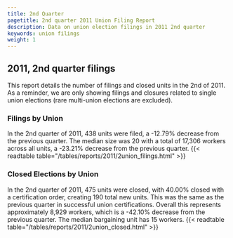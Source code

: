 ```yaml
---
title: 2nd Quarter 
pagetitle: 2nd quarter 2011 Union Filing Report
description: Data on union election filings in 2011 2nd quarter 
keywords: union filings
weight: 1
---
```


## 2011, 2nd quarter filings

This report details the number of filings and closed units in the 2nd of 2011. As a reminder, we are only showing filings and closures related to single union elections (rare multi-union elections are excluded).

### Filings by Union
In the 2nd quarter of 2011, 438 units were filed, a -12.79% decrease from the previous quarter. The median size was 20 with a total of 17,306 workers across all units, a -23.21% decrease from the previous quarter.
{{< readtable table="/tables/reports/2011/2union_filings.html" >}}

### Closed Elections by Union
In the 2nd quarter of 2011, 475 units were closed, with 40.00% closed with a certification order, creating 190 total new units. This was the same as the previous quarter in successful union certifications. Overall this represents approximately 8,929 workers, which is a -42.10% decrease from the previous quarter. The median bargaining unit has 15 workers.
{{< readtable table="/tables/reports/2011/2union_closed.html" >}}

